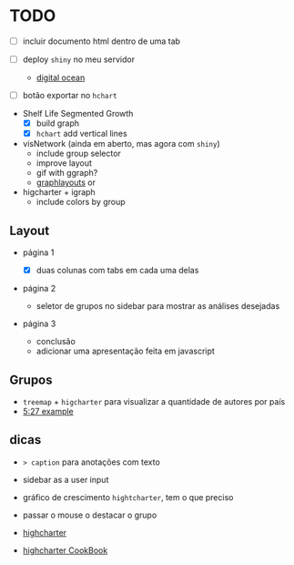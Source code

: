 
# TODO

- [ ] incluir documento html dentro de uma tab

- [ ] deploy `shiny` no meu servidor
    - [digital ocean](https://www.digitalocean.com/community/tutorials/how-to-install-r-packages-using-devtools-on-ubuntu-16-04)

- [ ] botão exportar no `hchart`

- Shelf Life Segmented Growth
    - [X] build graph
    - [X] `hchart` add vertical lines

- visNetwork (ainda em aberto, mas agora com `shiny`)
    - include group selector
    - improve layout
    - gif with ggraph?
    - [graphlayouts](https://github.com/schochastics/graphlayouts)
or
- higcharter + igraph
    - include colors by group

## Layout

- página 1
    - [X] duas colunas com tabs em cada uma delas

- página 2
    - seletor de grupos no sidebar para mostrar as análises desejadas

- página 3
    - conclusão
    - adicionar uma apresentação feita em javascript


## Grupos 

- `treemap` + `higcharter`  para visualizar a quantidade de autores por país
- [5:27 example](https://www.youtube.com/watch?v=of8ras0Bl8Q)


## dicas 

- `> caption` para anotações com texto

- sidebar as a user input

- gráfico de crescimento `hightcharter`, tem o que preciso
- passar o mouse o destacar o grupo
- [highcharter](https://jkunst.com/highcharter/articles/highcharter.html)
- [highcharter CookBook](https://www.tmbish.me/lab/highcharter-cookbook/#overview)



